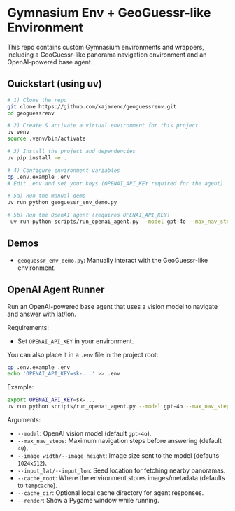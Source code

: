 # Gymnasium Env + GeoGuessr-like Environment

This repo contains custom Gymnasium environments and wrappers, including a GeoGuessr-like panorama navigation environment and an OpenAI-powered base agent.

## Quickstart (using uv)

```bash
# 1) Clone the repo
git clone https://github.com/kajarenc/geoguessrenv.git
cd geoguessrenv

# 2) Create & activate a virtual environment for this project
uv venv
source .venv/bin/activate

# 3) Install the project and dependencies
uv pip install -e .

# 4) Configure environment variables
cp .env.example .env
# Edit .env and set your keys (OPENAI_API_KEY required for the agent)

# 5a) Run the manual demo
uv run python geoguessr_env_demo.py

# 5b) Run the OpenAI agent (requires OPENAI_API_KEY)
 uv run python scripts/run_openai_agent.py --model gpt-4o --max_nav_steps 20 --input_lat 47.618566 --input_lon -122.354386 --render
```


## Demos

- `geoguessr_env_demo.py`: Manually interact with the GeoGuessr-like environment.

## OpenAI Agent Runner

Run an OpenAI-powered base agent that uses a vision model to navigate and answer with lat/lon.

Requirements:
- Set `OPENAI_API_KEY` in your environment.

You can also place it in a `.env` file in the project root:

```bash
cp .env.example .env
echo 'OPENAI_API_KEY=sk-...' >> .env
```

Example:

```bash
export OPENAI_API_KEY=sk-...
uv run python scripts/run_openai_agent.py --model gpt-4o --max_nav_steps 20 --input_lat 47.618566 --input_lon -122.354386 --render
```

Arguments:
- `--model`: OpenAI vision model (default `gpt-4o`).
- `--max_nav_steps`: Maximum navigation steps before answering (default `40`).
- `--image_width/--image_height`: Image size sent to the model (defaults `1024x512`).
- `--input_lat/--input_lon`: Seed location for fetching nearby panoramas.
- `--cache_root`: Where the environment stores images/metadata (defaults to `tempcache`).
- `--cache_dir`: Optional local cache directory for agent responses.
- `--render`: Show a Pygame window while running.

